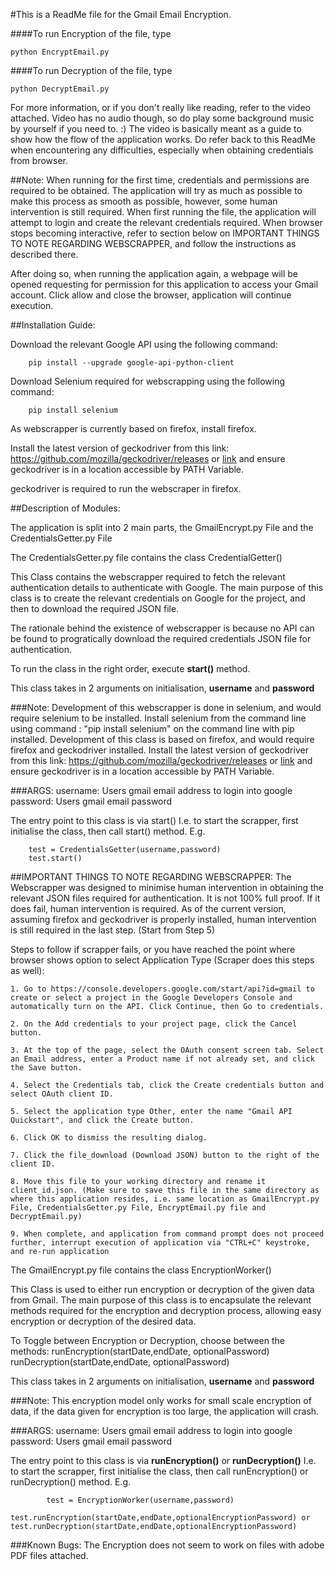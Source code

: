 #This is a ReadMe file for the Gmail Email Encryption.

####To run Encryption of the file, type 
~~~
python EncryptEmail.py
~~~
####To run Decryption of the file, type 
~~~
python DecryptEmail.py
~~~

For more information, or if you don't really like reading, refer to the video attached. Video has no audio though, so do play some background music by yourself if you need to. :) The video is basically meant as a guide to show how the flow of the application works. Do refer back to this ReadMe when encountering any difficulties, especially when obtaining credentials from browser. 

##Note:
When running for the first time, credentials and permissions are required to be obtained.
The application will try as much as possible to make this process as smooth as possible, however,
some human intervention is still required.
When first running the file, the application will attempt to login and create the relevant credentials required.
When browser stops becoming interactive, refer to section below on IMPORTANT THINGS TO NOTE REGARDING WEBSCRAPPER, and follow the instructions as described there.

After doing so, when running the application again, a webpage will be opened requesting for permission for this application to access your Gmail account. Click allow and close the browser, application will continue execution. 

##Installation Guide:

 Download the relevant Google API using the following command:
~~~
	pip install --upgrade google-api-python-client
~~~

Download Selenium required for webscrapping using the following command:
~~~
	pip install selenium
~~~

As webscrapper is currently based on firefox, install firefox.

Install the latest version of geckodriver from this link: https://github.com/mozilla/geckodriver/releases or [link](https://github.com/mozilla/geckodriver/releases "Click here") and ensure geckodriver is in a location accessible by PATH Variable.

geckodriver is required to run the webscraper in firefox.

##Description of Modules:

The application is split into 2 main parts, the GmailEncrypt.py File and the CredentialsGetter.py File

The CredentialsGetter.py file contains the class CredentialGetter()

This Class contains the webscrapper required to fetch the relevant authentication details to 
authenticate with Google. The main purpose of this class is to create the relevant credentials 
on Google for the project, and then to download the required JSON file.

The rationale behind the existence of webscrapper is because no API can be found to progratically download the required
credentials JSON file for authentication.  

To run the class in the right order, execute **start()** method.

This class takes in 2 arguments on initialisation, **username** and **password**

###Note: 
	Development of this webscrapper is done in selenium, and would require selenium to be installed.
	Install selenium from the command line using command : "pip install selenium" on the command line with pip installed. 
	Development of this class is based on firefox, and would require firefox and geckodriver installed.
	Install the latest version of geckodriver from this link: https://github.com/mozilla/geckodriver/releases or [link](https://github.com/mozilla/geckodriver/releases "Click here")
	and ensure geckodriver is in a location accessible by PATH Variable.

###ARGS:
	username: Users gmail email address to login into google
	password: Users gmail email password

The entry point to this class is via start()
I.e. to start the scrapper, first initialise the class, then call start() method.
E.g.
~~~
	test = CredentialsGetter(username,password)
	test.start()
~~~

##IMPORTANT THINGS TO NOTE REGARDING WEBSCRAPPER:
The Webscrapper was designed to minimise human intervention in obtaining the relevant JSON files required for authentication.
It is not 100% full proof. 
If it does fail, human intervention is required.
As of the current version, assuming firefox and geckodriver is properly installed, human intervention is still required in the last step. (Start from Step 5)

Steps to follow if scrapper fails, or you have reached the point where browser shows option to select Application Type (Scraper does this steps as well):
	
	1. Go to https://console.developers.google.com/start/api?id=gmail to create or select a project in the Google Developers Console and automatically turn on the API. Click Continue, then Go to credentials.

	2. On the Add credentials to your project page, click the Cancel button.

	3. At the top of the page, select the OAuth consent screen tab. Select an Email address, enter a Product name if not already set, and click the Save button.

	4. Select the Credentials tab, click the Create credentials button and select OAuth client ID.

	5. Select the application type Other, enter the name "Gmail API Quickstart", and click the Create button.

	6. Click OK to dismiss the resulting dialog.

	7. Click the file_download (Download JSON) button to the right of the client ID.

	8. Move this file to your working directory and rename it client_id.json. (Make sure to save this file in the same directory as where this application resides, i.e. same location as GmailEncrypt.py File, CredentialsGetter.py File, EncryptEmail.py file and DecryptEmail.py)

	9. When complete, and application from command prompt does not proceed further, interrupt execution of application via "CTRL+C" keystroke, and re-run application



The GmailEncrypt.py file contains the class EncryptionWorker()

This Class is used to either run encryption or decryption of the given data from Gmail.
The main purpose of this class is to encapsulate the relevant methods required for the
encryption and decryption process, allowing easy encryption or decryption of the desired
data. 

To Toggle between Encryption or Decryption, choose between the methods:
	runEncryption(startDate,endDate, optionalPassword)
	runDecryption(startDate,endDate, optionalPassword)

This class takes in 2 arguments on initialisation, **username** and **password**

###Note: 
	This encryption model only works for small scale encryption of data, if the data given
	for encryption is too large, the application will crash. 

###ARGS:
	username: Users gmail email address to login into google
	password: Users gmail email password

The entry point to this class is via **runEncryption()** or **runDecryption()**
	I.e. to start the scrapper, first initialise the class, then call runEncryption() or runDecryption() method.
	E.g.
~~~
		test = EncryptionWorker(username,password)
		test.runEncryption(startDate,endDate,optionalEncryptionPassword) or test.runDecryption(startDate,endDate,optionalEncryptionPassword)
~~~


###Known Bugs:
The Encryption does not seem to work on files with adobe PDF files attached.
